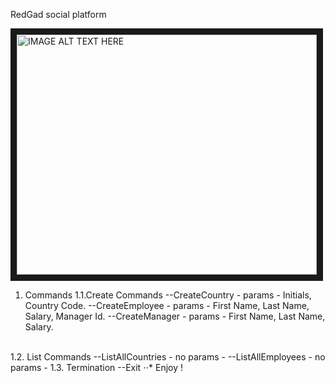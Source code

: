 RedGad
social platform

<img src="https://vignette2.wikia.nocookie.net/tinytower/images/b/bd/Video_Rental.png/revision/latest?cb=20130515011338" 
alt="IMAGE ALT TEXT HERE" width="480" height="384" border="10" />

1. Commands
1.1.Create Commands
--CreateCountry - params - Initials, Country Code.
--CreateEmployee - params - First Name, Last Name, Salary, Manager Id.
--CreateManager - params - First Name, Last Name, Salary.
<br>
1.2. List Commands
--ListAllCountries - no params -
--ListAllEmployees - no params -
1.3. Termination
--Exit
⋅⋅* Enjoy ! 
